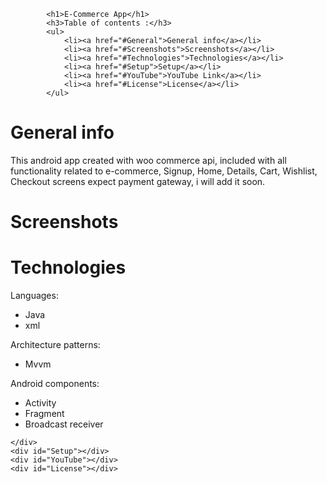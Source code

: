 
            <h1>E-Commerce App</h1>
            <h3>Table of contents :</h3>
            <ul>
                <li><a href="#General">General info</a></li>
                <li><a href="#Screenshots">Screenshots</a></li>
                <li><a href="#Technologies">Technologies</a></li>
                <li><a href="#Setup">Setup</a></li>
                <li><a href="#YouTube">YouTube Link</a></li>
                <li><a href="#License">License</a></li>
            </ul>
  <div id="General">
      <h1>General info</h1>
      <p>This android app created with woo commerce api, included with all functionality related to e-commerce, Signup, Home, Details, Cart, Wishlist, Checkout screens expect payment gateway, i will add it soon.</p>
  </div>
    <div id="Screenshots"></div>
    <h1>Screenshots</h1>
    <div id="Technologies">
        <h1>Technologies</h1>
        <p>Languages:</p>
        <ul>           
            <li>Java</li>
            <li>xml</li>
        </ul>
        <p>Architecture patterns:</p>
         <ul>            
            <li>Mvvm</li>
        </ul>
                    <p>Android components:</p>
         <ul>
            <li>Activity</li>
            <li>Fragment</li>
            <li>Broadcast receiver</li>
        </ul>

    </div>
    <div id="Setup"></div>
    <div id="YouTube"></div>
    <div id="License"></div>
